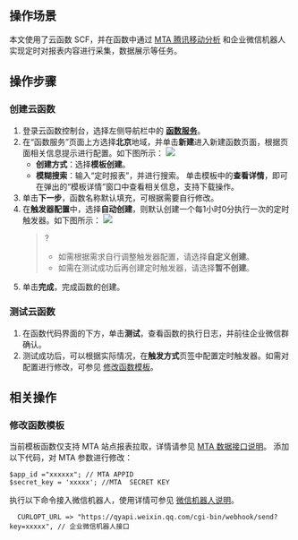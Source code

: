 ## 操作场景

本文使用了云函数 SCF，并在函数中通过 [MTA 腾讯移动分析](https://mta.qq.com/docs/) 和企业微信机器人实现定时对报表内容进行采集，数据展示等任务。

## 操作步骤

### 创建云函数

1. 登录云函数控制台，选择左侧导航栏中的 **[函数服务](https://console.cloud.tencent.com/scf/list)**。
2. 在“函数服务”页面上方选择**北京**地域，并单击**新建**进入新建函数页面，根据页面相关信息提示进行配置。如下图所示：
	![](https://main.qcloudimg.com/raw/dd9c273399f3aa01b1b3c52935f4e3c8.jpg)
	- **创建方式**：选择**模板创建**。
	- **模糊搜索**：输入“定时报表”，并进行搜索。
		单击模板中的**查看详情**，即可在弹出的“模板详情”窗口中查看相关信息，支持下载操作。  
3. 单击**下一步**，函数名称默认填充，可根据需要自行修改。
4. 在**触发器配置**中，选择**自动创建**，则默认创建一个每1小时0分执行一次的定时触发器。如下图所示：
![](https://main.qcloudimg.com/raw/f78f12accbdc95ccc728f90308722f04.jpg)
   >?
   >- 如需根据需求自行调整触发器配置，请选择**自定义创建**。
   >- 如需在测试成功后再创建定时触发器，请选择**暂不创建**。
5. 单击**完成**，完成函数的创建。


### 测试云函数

1. 在函数代码界面的下方，单击**测试**，查看函数的执行日志，并前往企业微信群确认。
2. 测试成功后，可以根据实际情况，在**触发方式**页签中配置定时触发器。如需对配置进行修改，可参见 [修改函数模板](#puppeteer)。


## 相关操作 

### 修改函数模板[](id:puppeteer)

当前模板函数仅支持 MTA 站点报表拉取，详情请参见 [MTA 数据接口说明](https://mta.qq.com/docs/h5_api.html)。
添加以下代码，对 MTA 参数进行修改：

```
$app_id ="xxxxxx"; // MTA APPID 
$secret_key = 'xxxxx'; //MTA  SECRET KEY
```

执行以下命令接入微信机器人，使用详情可参见 [微信机器人说明](https://work.weixin.qq.com/help?person_id=1&doc_id=13376)。

```
  CURLOPT_URL => "https://qyapi.weixin.qq.com/cgi-bin/webhook/send?key=xxxxx", // 企业微信机器人接口
```

